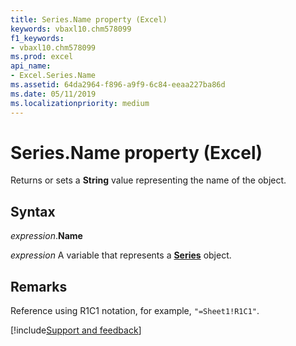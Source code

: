 ```yaml
---
title: Series.Name property (Excel)
keywords: vbaxl10.chm578099
f1_keywords:
- vbaxl10.chm578099
ms.prod: excel
api_name:
- Excel.Series.Name
ms.assetid: 64da2964-f896-a9f9-6c84-eeaa227ba86d
ms.date: 05/11/2019
ms.localizationpriority: medium
---
```



# Series.Name property (Excel)

Returns or sets a **String** value representing the name of the object.


## Syntax

_expression_.**Name**

_expression_ A variable that represents a **[Series](Excel.Series(object).md)** object.


## Remarks

Reference using R1C1 notation, for example, `"=Sheet1!R1C1"`.




[!include[Support and feedback](~/includes/feedback-boilerplate.md)]